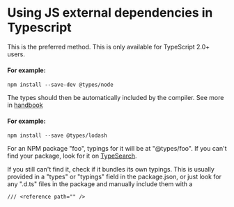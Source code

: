 # Using JS external dependencies in Typescript

This is the preferred method. This is only available for TypeScript 2.0+ users. 

#### For example:

``` 
npm install --save-dev @types/node 
```

The types should then be automatically included by the compiler. 
See more in [handbook](http://www.typescriptlang.org/docs/handbook/declaration-files/consumption.html)

#### For example:

``` 
npm install --save @types/lodash 
```

For an NPM package "foo", typings for it will be at "@types/foo".
If you can't find your package, look for it on [TypeSearch](http://microsoft.github.io/TypeSearch).

If you still can't find it, check if it bundles its own typings. 
This is usually provided in a "types" or "typings" field in the package.json, or just look for any ".d.ts" 
files in the package and manually include them with a
```
/// <reference path="" /> 
```
